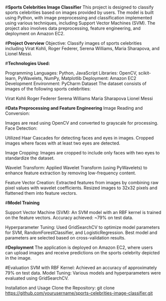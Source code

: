 #**Sports Celebrities Image Classifier**
This project is designed to classify sports celebrities based on images provided by users. The model is built using Python, with image preprocessing and classification implemented using various techniques, including Support Vector Machines (SVM). The project also involves data preprocessing, feature engineering, and deployment on Amazon EC2.

#**Project Overview**
Objective:
Classify images of sports celebrities including Virat Kohli, Roger Federer, Serena Williams, Maria Sharapova, and Lionel Messi.

#**Technologies Used:**

Programming Languages: Python, JavaScript
Libraries: OpenCV, scikit-learn, PyWavelets, NumPy, Matplotlib
Deployment: Amazon EC2
Development Environment: PyCharm
Dataset
The dataset consists of images of the following sports celebrities:

Virat Kohli
Roger Federer
Serena Williams
Maria Sharapova
Lionel Messi

#**Data Preprocessing and Feature Engineering**
Image Reading and Conversion:

Images are read using OpenCV and converted to grayscale for processing.
Face Detection:

Utilized Haar Cascades for detecting faces and eyes in images.
Cropped images where faces with at least two eyes are detected.

Image Cropping:
Images are cropped to include only faces with two eyes to standardize the dataset.

Wavelet Transform:
Applied Wavelet Transform (using PyWavelets) to enhance feature extraction by removing low-frequency content.

Feature Vector Creation:
Extracted features from images by combining raw pixel values with wavelet coefficients.
Resized images to 32x32 pixels and flattened them into feature vectors.

#**Model Training**

Support Vector Machine (SVM):
An SVM model with an RBF kernel is trained on the feature vectors.
Accuracy achieved: ~79% on test data.

Hyperparameter Tuning:
Used GridSearchCV to optimize model parameters for SVM, RandomForestClassifier, and LogisticRegression.
Best model and parameters are selected based on cross-validation results.

#**Deployment**
The application is deployed on Amazon EC2, where users can upload images and receive predictions on the sports celebrity depicted in the image.

#Evaluation
SVM with RBF Kernel: Achieved an accuracy of approximately 79% on test data.
Model Tuning: Various models and hyperparameters were evaluated using GridSearchCV.

Installation and Usage
Clone the Repository: git clone https://github.com/yourusername/sports-celebrities-image-classifier.git
